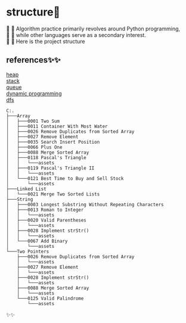 # structure👋
🌱 🌱 Algorithm practice primarily revolves around Python programming,<br> 
🌱 🌱 while other languages serve as a secondary interest.<br>
🌱 🌱 Here is the project structure<br>

## references✨✨
[heap](https://www.geeksforgeeks.org/heap-data-structure/?ref=gcse)<br>
[stack](https://www.geeksforgeeks.org/stack-in-python/)<br>
[queue](https://www.geeksforgeeks.org/queue-data-structure/?ref=gcse)<br>
[dynamic programming](https://www.geeksforgeeks.org/dynamic-programming/?ref=gcse)<br>
[dfs](https://www.geeksforgeeks.org/depth-first-search-or-dfs-for-a-graph/?ref=gcse)<br>
```
C:.                                                              
├───Array
│   ├───0001 Two Sum
│   ├───0011 Container With Most Water
│   ├───0026 Remove Duplicates from Sorted Array
│   ├───0027 Remove Element
│   ├───0035 Search Insert Position
│   ├───0066 Plus One
│   ├───0088 Merge Sorted Array
│   ├───0118 Pascal's Triangle
│   │   └───assets
│   ├───0119 Pascal's Triangle II
│   │   └───assets
│   └───0121 Best Time to Buy and Sell Stock
│       └───assets
├───Linked List
│   └───0021 Merge Two Sorted Lists
├───String
│   ├───0003 Longest Substring Without Repeating Characters
│   ├───0013 Roman to Integer
│   │   └───assets
│   ├───0020 Valid Parentheses
│   │   └───assets
│   ├───0028 Implement strStr()
│   │   └───assets
│   └───0067 Add Binary
│       └───assets
└───Two Pointers
    ├───0026 Remove Duplicates from Sorted Array
    │   └───assets
    ├───0027 Remove Element
    │   └───assets
    ├───0028 Implement strStr()
    │   └───assets
    ├───0088 Merge Sorted Array
    │   └───assets
    └───0125 Valid Palindrome
        └───assets
```
✨✨
